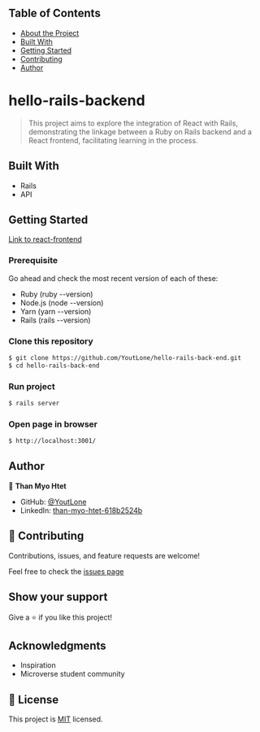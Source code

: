 ## Table of Contents

* [About the Project](#hello-react-frontend)
* [Built With](#built-with)
* [Getting Started](#getting-started)
* [Contributing](#🤝-contributing)
* [Author](#author)


#  hello-rails-backend
> This project aims to explore the integration of React with Rails, demonstrating the linkage between a Ruby on Rails backend and a React frontend, facilitating learning in the process.

## Built With
- Rails
- API

## Getting Started
[Link to react-frontend]()

### Prerequisite
Go ahead and check the most recent version of each of these:
- Ruby (ruby --version)
- Node.js (node --version)
- Yarn (yarn --version)
- Rails (rails --version)

### Clone this repository
```bash
$ git clone https://github.com/YoutLone/hello-rails-back-end.git
$ cd hello-rails-back-end
```

### Run project

```bash
$ rails server

```

### Open page in browser

```bash
$ http://localhost:3001/
```

## Author

👤 **Than Myo Htet**

- GitHub: [@YoutLone](https://github.com/YoutLone)
- LinkedIn: [than-myo-htet-618b2524b](https://linkedin.com/in/than-myo-htet-618b2524b)

## 🤝 Contributing

Contributions, issues, and feature requests are welcome!

Feel free to check the [issues page](https://github.com/YoutLone/hello-rails-back-end/issues)

## Show your support

Give a ⭐️ if you like this project!

## Acknowledgments

- Inspiration
- Microverse student community

## 📝 License

This project is [MIT](./LICENSE) licensed.
